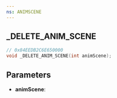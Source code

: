 ```yaml
---
ns: ANIMSCENE
---
```

## _DELETE_ANIM_SCENE

```c
// 0x84EEDB2C6E650000
void _DELETE_ANIM_SCENE(int animScene);
```

## Parameters
* **animScene**:
